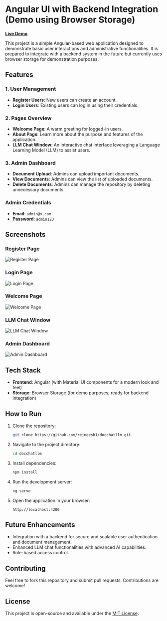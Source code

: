 # Angular UI with Backend Integration (Demo using Browser Storage)

**[Live Demo](https://rejneesh1.github.io/docchatllm/dashboard)**

This project is a simple Angular-based web application designed to demonstrate basic user interactions and administrative functionalities. It is prepared to integrate with a backend system in the future but currently uses browser storage for demonstration purposes.

## Features

### 1. **User Management**
- **Register Users**: New users can create an account.
- **Login Users**: Existing users can log in using their credentials.

### 2. **Pages Overview**
- **Welcome Page**: A warm greeting for logged-in users.
- **About Page**: Learn more about the purpose and features of the application.
- **LLM Chat Window**: An interactive chat interface leveraging a Language Learning Model (LLM) to assist users.

### 3. **Admin Dashboard**
- **Document Upload**: Admins can upload important documents.
- **View Documents**: Admins can view the list of uploaded documents.
- **Delete Documents**: Admins can manage the repository by deleting unnecessary documents.

### Admin Credentials
- **Email**: `admin@x.com`
- **Password**: `admin123`

## Screenshots

### Register Page
![Register Page](https://github.com/user-attachments/assets/0170459c-fe07-4058-a7fb-5b23cb89a167)

### Login Page
![Login Page](https://github.com/user-attachments/assets/597fb7bd-773e-4882-945b-e714d0ae4904)

### Welcome Page
![Welcome Page](https://github.com/user-attachments/assets/7f027079-11c3-4cfd-a97d-9ca358b3f1c5)

### LLM Chat Window
![LLM Chat Window](https://github.com/user-attachments/assets/8b9edb82-da44-4897-b6c9-496886e4857e)

### Admin Dashboard
![Admin Dashboard](https://github.com/user-attachments/assets/8b9edb82-da44-4897-b6c9-496886e4857e)

## Tech Stack
- **Frontend**: Angular (with Material UI components for a modern look and feel)
- **Storage**: Browser Storage (for demo purposes; ready for backend integration)

## How to Run
1. Clone the repository:
   ```bash
   git clone https://github.com/rejneesh1/docchatllm.git
   ```

2. Navigate to the project directory:
   ```bash
   cd docchatllm
   ```

3. Install dependencies:
   ```bash
   npm install
   ```

4. Run the development server:
   ```bash
   ng serve
   ```

5. Open the application in your browser:
   ```
   http://localhost:4200
   ```

## Future Enhancements
- Integration with a backend for secure and scalable user authentication and document management.
- Enhanced LLM chat functionalities with advanced AI capabilities.
- Role-based access control.

## Contributing
Feel free to fork this repository and submit pull requests. Contributions are welcome!

## License
This project is open-source and available under the [MIT License](LICENSE).

